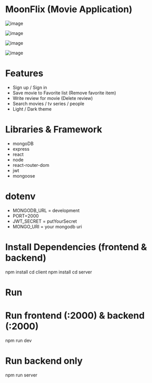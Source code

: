 # MoonFlix (Movie Application)

![image](https://github.com/AnkitaSingh2000/MoonFlix-Movie-App-/assets/89559467/f277cd9b-442f-428c-aca2-07a7499649ab)

![image](https://github.com/AnkitaSingh2000/MoonFlix-Movie-App-/assets/89559467/87b79eb1-6e2d-4169-b08f-73b48484b29c)

![image](https://github.com/AnkitaSingh2000/MoonFlix-Movie-App-/assets/89559467/0e4466f6-bf78-482d-ab2f-b1ae56e2c1f7)

![image](https://github.com/AnkitaSingh2000/MoonFlix-Movie-App-/assets/89559467/3af1221d-ed28-43f7-9768-7b5c502ee7b2)

# Features
- Sign up / Sign in
- Save movie to Favorite list (Remove favorite item)
- Write review for movie (Delete review)
- Search movies / tv series / people
- Light / Dark theme


# Libraries & Framework
- mongoDB
- express
- react
- node
- react-router-dom
- jwt
- mongoose

# dotenv 
- MONGODB_URL = development
- PORT=2000
- JWT_SECRET = putYourSecret
- MONGO_URI = your mongodb uri


# Install Dependencies (frontend & backend)
npm install
cd client
npm install
cd server

# Run
# Run frontend (:2000) & backend (:2000)
npm run dev
# Run backend only
npm run server
